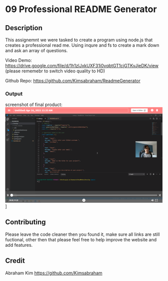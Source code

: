 # 09 Professional README Generator

## Description

This assignemnt we were tasked to create a program using node.js that creates a professional read me. Using inqure and fs to create a mark down and ask an array of questions. 

Video Demo: https://drive.google.com/file/d/1h1zlJxkUXF31i0vqbtGT1cjGTKvJjeDK/view (please rememebr to switch video quality to HD)

Github Repo: https://github.com/Kimsabraham/ReadmeGenerator

### Output

screenshot of final product:
![img](Develop\Capture.PNG)]

## Contributing

Please leave the code cleaner then you found it, make sure all links are still fuctional, other then that please feel free to help improve the website and add features.

## Credit

Abraham Kim
https://github.com/Kimsabraham
